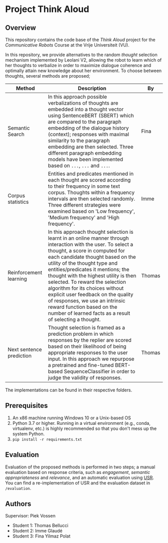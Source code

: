 # Project Think Aloud

## Overview

This repository contains the code base of the _Think Aloud_ project for the _Communicative Robots_ Course at the Vrije Universiteit (VU).

In this repository, we provide alternatives to the random _thought_ selection mechanism implemented by Leolani V2, allowing the robot to learn which of her thoughts to verbalize in order to maximize dialogue coherence and optimally attain new knowledge about her environment. To choose between thoughts, several methods are proposed;

| Method        | Description | By |
|---------------|-------------|----|
| Semantic Search | In this approach possible verbalizations of thoughts are embedded into a thought vector using SentenceBERT (SBERT) which are compared to the paragraph embedding of the dialogue history (context); responses with maximal similarity to the paragraph embedding are then selected. Three different paragraph embedding models have been implemented based on `...`, `...` and `...`.| Fina |
| Corpus statistics    | Entities and predicates mentioned in each thought are scored according to their frequency in some text corpus. Thoughts within a frequency intervals are then selected randomly. Three different strategies were examined based on 'Low frequency', 'Medium frequency' and 'High frequency'. | Imme |
| Reinforcement learning | In this approach thought selection is learnt in an online manner through interaction with the user. To select a thought, a score in computed for each candidate thought based on the utility of the thought type and entities/predicates it mentions; the thought with the highest utility is then selected. To reward the selection algorithm for its choices without explicit user feedback on the quality of responses, we use an intrinsic reward function based on the number of learned facts as a result of selecting a thought. | Thomas |
| Next sentence prediction | Thought selection is framed as a prediction problem in which responses by the replier are scored based on their likelihood of being appropriate responses to the user input. In this approach we repurpose a pretrained and fine-tuned BERT-based SequenceClassifier in order to judge the validity of responses. | Thomas |

The implementations can be found in their respective folders.

## Prerequisites

1. An x86 machine running Windows 10 or a Unix-based OS
1. Python 3.7 or higher. Running in a virtual environment (e.g., conda, virtualenv, etc.) is highly recommended so that you don't mess up the system Python.
1. `pip install -r requirements.txt`

## Evaluation

Evaluation of the proposed methods is performed in two steps; a manual evaluation based on response criteria, such as *engagement*, *semantic appropriateness* and *relevance*, and an automatic evaluation using [USR](https://github.com/Shikib/usr). You can find a re-implementation of USR and the evaluation dataset in `/evaluation`.

## Authors

Supervisor: Piek Vossen

- Student 1: Thomas Bellucci
- Student 2: Imme Glaudé
- Student 3: Fina Yilmaz Polat
